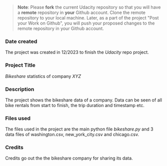 >**Note**: Please **fork** the current Udacity repository so that you will have a **remote** repository in **your** Github account. Clone the remote repository to your local machine. Later, as a part of the project "Post your Work on Github", you will push your proposed changes to the remote repository in your Github account.

### Date created
The project was created in 12/2023 to finish the *Udacity* repo project.

### Project Title
*Bikeshare* statistics of company _XYZ_ 

### Description
The project shows the bikeshare data of a company. Data can be seen of all bike rentals from start to finish, the trip duration and timestamp etc.

### Files used
The files used in the project are the main python file *bikeshare.py* and 3 data files of washington.csv, new_york_city.csv and chicago.csv.

### Credits
Credits go out the the bikeshare company for sharing its data.


